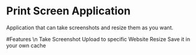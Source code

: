 # Print Screen Application
Application that can take screenshots and resize them as you want.



#Features
\n
Take Screenshot
Upload to specific Website 
Resize
Save it in your own cache  
